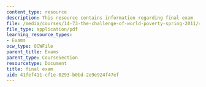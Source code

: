 ```yaml
---
content_type: resource
description: This resource contains information regarding final exam
file: /media/courses/14-73-the-challenge-of-world-poverty-spring-2011/41fef411cf1e0293b0bd2e9e924f47ef_MIT14_73S11_1473Final.pdf
file_type: application/pdf
learning_resource_types:
- Exams
ocw_type: OCWFile
parent_title: Exams
parent_type: CourseSection
resourcetype: Document
title: final exam
uid: 41fef411-cf1e-0293-b0bd-2e9e924f47ef
---
```

